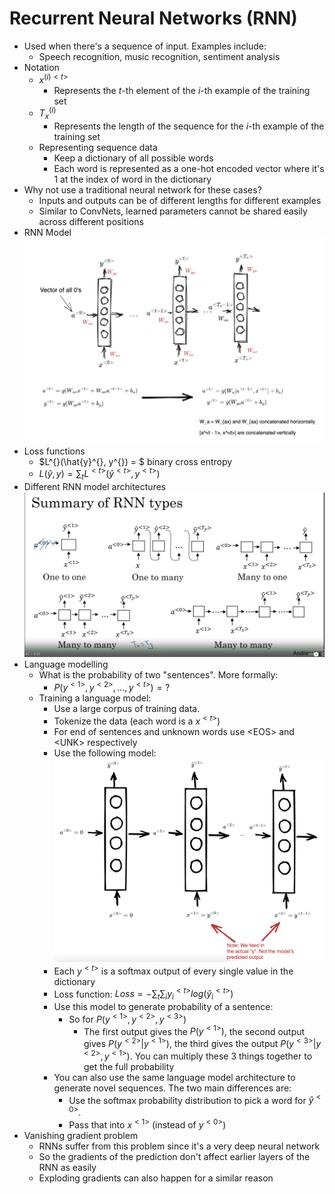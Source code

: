 # Recurrent Neural Networks (RNN)
* Used when there's a sequence of input. Examples include:
  * Speech recognition, music recognition, sentiment analysis
* Notation
  * $x^{(i)<t>}$
    * Represents the $t$-th element of the $i$-th example of the training set
  * $T_x^{(i)}$
    * Represents the length of the sequence for the $i$-th example of the training set
  * Representing sequence data
    * Keep a dictionary of all possible words
    * Each word is represented as a one-hot encoded vector where it's 1 at the index of word in the dictionary 
* Why not use a traditional neural network for these cases?
  * Inputs and outputs can be of different lengths for different examples
  * Similar to ConvNets, learned parameters cannot be shared easily across different positions
* RNN Model
  ![RNN Model](./rnn_model.png)
* Loss functions
  * $L^{<t>}(\hat{y}^{<t>}, y^{<t>}) = $ binary cross entropy
  * $L(\hat{y}, y) = \sum_t L^{<t>}(\hat{y}^{<t>}, y^{<t>})$
* Different RNN model architectures
  ![RNN Variations](./types_of_rnn_models.png)
* Language modelling
  * What is the probability of two "sentences". More formally:
    * $P(y^{<1>}, y^{<2>}, ..., y^{<t>}) = ?$
  * Training a language model:
    * Use a large corpus of training data. 
    * Tokenize the data (each word is a $x^{<t>}$)
    * For end of sentences and unknown words use \<EOS\> and \<UNK\> respectively
    * Use the following model:
      ![Language Model](./language_model.png)
    * Each $y^{<t>}$ is a softmax output of every single value in the dictionary
    * Loss function:
      $Loss = -\sum_t\sum_i y_i^{<t>}log(\hat{y}_i^{<t>})$
    * Use this model to generate probability of a sentence:
      * So for $P(y^{<1>},y^{<2>},y^{<3>})$
        * The first output gives the $P(y^{<1>})$, the second output gives $P(y^{<2>} | y^{<1>})$, the third gives the output $P(y^{<3>} | y^{<2>}, y^{<1>})$. You can multiply these 3 things together to get the full probability
    * You can also use the same language model architecture to generate novel sequences. The two main differences are:
      * Use the softmax probability distribution to pick a word for $\hat{y}^{<0>}$. 
      * Pass that into $x^{<1>}$ (instead of $y^{<0>}$)
* Vanishing gradient problem
  * RNNs suffer from this problem since it's a very deep neural network
  * So the gradients of the prediction don't affect earlier layers of the RNN as easily
  * Exploding gradients can also happen for a similar reason